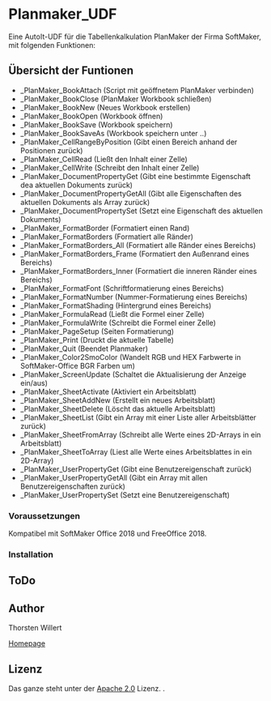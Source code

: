 # Planmaker_UDF

Eine AutoIt-UDF für die Tabellenkalkulation PlanMaker der Firma SoftMaker, mit folgenden Funktionen:

## Übersicht der Funtionen
- _PlanMaker_BookAttach (Script mit geöffnetem PlanMaker verbinden)
- _PlanMaker_BookClose (PlanMaker Workbook schließen)
- _PlanMaker_BookNew (Neues Workbook erstellen)
- _PlanMaker_BookOpen (Workbook öffnen)
- _PlanMaker_BookSave (Workbook speichern)
- _PlanMaker_BookSaveAs (Workbook speichern unter ..)
- _PlanMaker_CellRangeByPosition (Gibt einen Bereich anhand der Positionen zurück)
- _PlanMaker_CellRead (Ließt den Inhalt einer Zelle)
- _PlanMaker_CellWrite (Schreibt den Inhalt einer Zelle)
- _PlanMaker_DocumentPropertyGet (Gibt eine bestimmte Eigenschaft dea aktuellen Dokuments zurück)
- _PlanMaker_DocumentPropertyGetAll (Gibt alle Eigenschaften des aktuellen Dokuments als Array zurück)
- _PlanMaker_DocumentPropertySet (Setzt eine Eigenschaft des aktuellen Dokuments)
- _PlanMaker_FormatBorder (Formatiert einen Rand)
- _PlanMaker_FormatBorders (Formatiert alle Ränder)
- _PlanMaker_FormatBorders_All (Formatiert alle Ränder eines Bereichs)
- _PlanMaker_FormatBorders_Frame (Formatiert den Außenrand eines Bereichs)
- _PlanMaker_FormatBorders_Inner (Formatiert die inneren Ränder eines Bereichs)
- _PlanMaker_FormatFont (Schriftformatierung eines Bereichs)
- _PlanMaker_FormatNumber (Nummer-Formatierung eines Bereichs)
- _PlanMaker_FormatShading (Hintergrund eines Bereichs)
- _PlanMaker_FormulaRead (Ließt die Formel einer Zelle)
- _PlanMaker_FormulaWrite (Schreibt die Formel einer Zelle)
- _PlanMaker_PageSetup (Seiten Formatierung)
- _PlanMaker_Print (Druckt die aktuelle Tabelle)
- _PlanMaker_Quit (Beendet Planmaker)
- _PlanMaker_Color2SmoColor (Wandelt RGB und HEX Farbwerte in SoftMaker-Office BGR Farben um)
- _PlanMaker_ScreenUpdate (Schaltet die Aktualisierung der Anzeige ein/aus)
- _PlanMaker_SheetActivate (Aktiviert ein Arbeitsblatt)
- _PlanMaker_SheetAddNew (Erstellt ein neues Arbeitsblatt)
- _PlanMaker_SheetDelete (Löscht das aktuelle Arbeitsblatt)
- _PlanMaker_SheetList (Gibt ein Array mit einer Liste aller Arbeitsblätter zurück)
- _PlanMaker_SheetFromArray (Schreibt alle Werte eines 2D-Arrays in ein Arbeitsblatt)
- _PlanMaker_SheetToArray (Liest alle Werte eines Arbeitsblattes in ein 2D-Array)
- _PlanMaker_UserPropertyGet (Gibt eine Benutzereigenschaft zurück)
- _PlanMaker_UserPropertyGetAll (Gibt ein Array mit allen Benutzereigenschaften zurück)
- _PlanMaker_UserPropertySet (Setzt eine Benutzereigenschaft)

### Voraussetzungen

Kompatibel mit SoftMaker Office 2018 und FreeOffice 2018.


### Installation


## ToDo


## Author
Thorsten Willert

[Homepage](http://www.thorsten-willert.de/)

## Lizenz
Das ganze steht unter der [Apache 2.0](https://github.com/THWillert/HomeMatic_CSS/blob/master/LICENSE) Lizenz.
.

